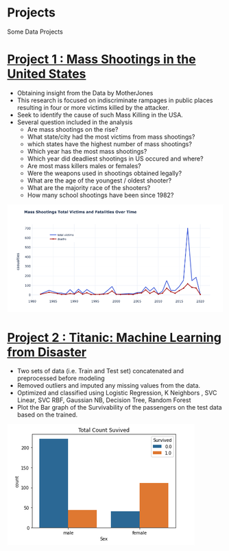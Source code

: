 # Projects
Some Data Projects 



# [Project 1 : Mass Shootings in the United States](https://github.com/roywong96/Shooting_Analysis/blob/main/ShootingAnalysis.ipynb)

- Obtaining insight from the Data by MotherJones 
- This research is focused on indiscriminate rampages in public places resulting in four or more victims killed by the attacker.
- Seek to identify the cause of such Mass Killing in the USA.
- Several question included in the analysis
    - Are mass shootings on the rise?
    - What state/city had the most victims from mass shootings?
    - which states have the highest number of mass shootings?
    - Which year has the most mass shootings?
    - Which year did deadliest shootings in US occured and where?
    - Are most mass killers males or females?
    - Were the weapons used in shootings obtained legally?
    - What are the age of the youngest / oldest shooter?
    - What are the majority race of the shooters?
    - How many school shootings have been since 1982?

![](https://github.com/roywong96/Projects/blob/main/Images/Casualties.png)

# [Project 2 : Titanic: Machine Learning from Disaster](https://github.com/roywong96/Titanic/blob/main/Titanic_.ipynb)

- Two sets of data (i.e. Train and Test set) concatenated and preprocessed before modeling 
- Removed outliers and imputed any missing values from the data.
- Optimized and classified using Logistic Regression, K Neighbors , SVC Linear, SVC RBF, Gaussian NB, Decision Tree, Random Forest
- Plot the Bar graph of the Survivability of the passengers on the test data based on the trained.


![](https://github.com/roywong96/Projects/blob/main/Images/Survival.png)
